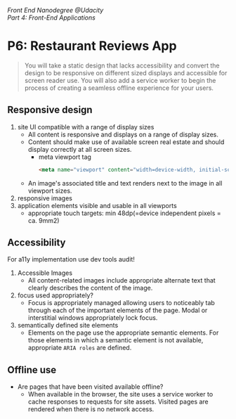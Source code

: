 *Front End Nanodegree @Udacity*  
*Part 4: Front-End Applications*

# P6: Restaurant Reviews App

> You will take a static design that lacks accessibility and convert the design to be responsive on different sized displays and accessible for screen reader use. You will also add a service worker to begin the process of creating a seamless offline experience for your users.

## Responsive design

1. site UI compatible with a range of display sizes
    - All content is responsive and displays on a range of display sizes.
    - Content should make use of available screen real estate and should display correctly at all screen sizes.
        - meta viewport tag
            ```html
            <meta name="viewport" content="width=device-width, initial-scale=1">
            ```
    - An image's associated title and text renders next to the image in all viewport sizes.
2. responsive images
3. application elements visible and usable in all viewports
    - appropriate touch targets: min 48dp(=device independent pixels = ca. 9mm2)

## Accessibility

For a11y implementation use dev tools audit!

1. Accessible Images
    - All content-related images include appropriate alternate text that clearly describes the content of the image.
2. focus used appropriately?
    - Focus is appropriately managed allowing users to noticeably tab through each of the important elements of the page. Modal or interstitial windows appropriately lock focus.
3. semantically defined site elements
    - Elements on the page use the appropriate semantic elements. For those elements in which a semantic element is not available, appropriate `ARIA roles` are defined.

## Offline use

- Are pages that have been visited available offline?
  - When available in the browser, the site uses a service worker to cache responses to requests for site assets. Visited pages are rendered when there is no network access.